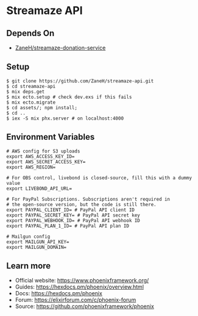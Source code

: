 # Streamaze API

## Depends On

- [ZaneH/streamaze-donation-service](https://github.com/ZaneH/streamaze-donation-service)

## Setup

```
$ git clone https://github.com/ZaneH/streamaze-api.git
$ cd streamaze-api
$ mix deps.get
$ mix ecto.setup # check dev.exs if this fails
$ mix ecto.migrate
$ cd assets/; npm install;
$ cd ..
$ iex -S mix phx.server # on localhost:4000
```

## Environment Variables

```
# AWS config for S3 uploads
export AWS_ACCESS_KEY_ID=
export AWS_SECRET_ACCESS_KEY=
export AWS_REGION=

# For OBS control, livebond is closed-source, fill this with a dummy value
export LIVEBOND_API_URL=

# For PayPal Subscriptions. Subscriptions aren't required in
# the open-source version, but the code is still there.
export PAYPAL_CLIENT_ID= # PayPal API client ID
export PAYPAL_SECRET_KEY= # PayPal API secret key
export PAYPAL_WEBHOOK_ID= # PayPal API webhook ID
export PAYPAL_PLAN_1_ID= # PayPal API plan ID

# Mailgun config
export MAILGUN_API_KEY=
export MAILGUN_DOMAIN=
```

## Learn more

  * Official website: https://www.phoenixframework.org/
  * Guides: https://hexdocs.pm/phoenix/overview.html
  * Docs: https://hexdocs.pm/phoenix
  * Forum: https://elixirforum.com/c/phoenix-forum
  * Source: https://github.com/phoenixframework/phoenix

